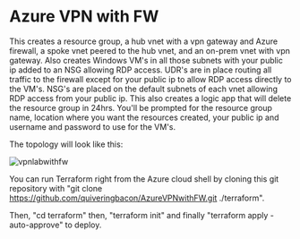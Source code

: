 # Azure VPN with FW

This creates a resource group, a hub vnet with a vpn gateway and Azure firewall, a spoke vnet peered to the hub vnet, and an on-prem vnet with vpn gateway. Also creates Windows VM's in all those subnets with your public ip added to an NSG allowing RDP access. UDR's are in place routing all traffic to the firewall except for your public ip to allow RDP access directly to the VM's. NSG's are placed on the default subnets of each vnet allowing RDP access from your public ip. This also creates a logic app that will delete the resource group in 24hrs.
You'll be prompted for the resource group name, location where you want the resources created, your public ip and username and password to use for the VM's.

The topology will look like this:

![vpnlabwithfw](https://user-images.githubusercontent.com/128983862/231862510-e0227b69-282e-4bce-bec2-1f7d721c5024.png)

You can run Terraform right from the Azure cloud shell by cloning this git repository with "git clone https://github.com/quiveringbacon/AzureVPNwithFW.git ./terraform".

Then, "cd terraform" then, "terraform init" and finally "terraform apply -auto-approve" to deploy.
